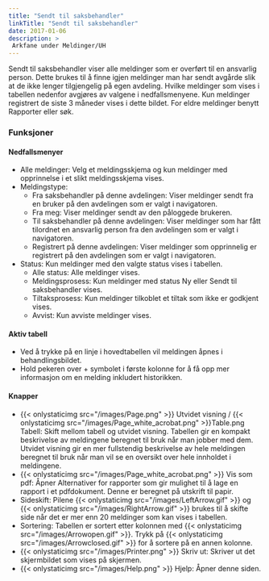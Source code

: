 ```yaml
---
title: "Sendt til saksbehandler"
linkTitle: "Sendt til saksbehandler"
date: 2017-01-06
description: >
 Arkfane under Meldinger/UH
---
```

Sendt til saksbehandler viser alle meldinger som er overført til en ansvarlig person. Dette brukes til å finne igjen meldinger man har sendt avgårde slik at de ikke lenger tilgjengelig på egen avdeling. Hvilke meldinger som vises i tabellen nedenfor avgjøres av valgene i nedfallsmenyene. Kun meldinger registrert de siste 3 måneder vises i dette bildet. For eldre meldinger benytt Rapporter eller søk. 

### Funksjoner

#### Nedfallsmenyer

- Alle meldinger: Velg et meldingsskjema og kun meldinger med opprinnelse i et slikt meldingsskjema vises.
- Meldingstype:
  - Fra saksbehandler på denne avdelingen: Viser meldinger sendt fra en bruker på den avdelingen som er valgt i navigatoren.
  - Fra meg: Viser meldinger sendt av den påloggede brukeren.
  - Til saksbehandler på denne avdelingen: Viser meldinger som har fått tilordnet en ansvarlig person fra den avdelingen som er valgt i navigatoren.
  - Registrert på denne avdelingen: Viser meldinger som opprinnelig er registrert på den avdelingen som er valgt i navigatoren.
- Status: Kun meldinger med den valgte status vises i tabellen.
  - Alle status: Alle meldinger vises.
  - Meldingsprosess: Kun meldinger med status Ny eller Sendt til saksbehandler vises.
  - Tiltaksprosess: Kun meldinger tilkoblet et tiltak som ikke er godkjent vises.
  - Avvist: Kun avviste meldinger vises.

#### Aktiv tabell

- Ved å trykke på en linje i hovedtabellen vil meldingen åpnes i behandlingsbildet.
- Hold pekeren over + symbolet i første kolonne for å få opp mer informasjon om en melding inkludert historikken.

#### Knapper

- {{< onlystaticimg src="/images/Page.png" >}} Utvidet visning / {{< onlystaticimg src="/images/Page_white_acrobat.png" >}}Table.png Tabell: Skift mellom tabell og utvidet visning. Tabellen gir en kompakt beskrivelse av meldingene beregnet til bruk når man jobber med dem. Utvidet visning gir en mer fullstendig beskrivelse av hele meldingen beregnet til bruk når man vil se en oversikt over hele innholdet i meldingene.
- {{< onlystaticimg src="/images/Page_white_acrobat.png" >}} Vis som pdf: Åpner Alternativer for rapporter som gir mulighet til å lage en rapport i et pdfdokument. Denne er beregnet på utskrift til papir.
- Sideskift: Pilene {{< onlystaticimg src="/images/LeftArrow.gif" >}} og {{< onlystaticimg src="/images/RightArrow.gif" >}} brukes til å skifte side når det er mer enn 20 meldinger som kan vises i tabellen.
- Sortering: Tabellen er sortert etter kolonnen med {{< onlystaticimg src="/images/Arrowopen.gif" >}}. Trykk på {{< onlystaticimg src="/images/Arrowclosed.gif" >}} for å sortere på en annen kolonne.
- {{< onlystaticimg src="/images/Printer.png" >}} Skriv ut: Skriver ut det skjermbildet som vises på skjermen.
- {{< onlystaticimg src="/images/Help.png" >}} Hjelp: Åpner denne siden.
